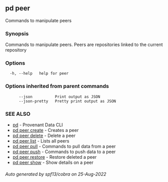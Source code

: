 ## pd peer

Commands to manipulate peers

### Synopsis

Commands to manipulate peers. Peers are repositories linked to the current
repository

### Options

```
  -h, --help   help for peer
```

### Options inherited from parent commands

```
      --json          Print output as JSON
      --json-pretty   Pretty print output as JSON
```

### SEE ALSO

* [pd](/docs/commands/pd.html)	 - Provenant Data CLI
* [pd peer create](/docs/commands/pd_peer_create.html)	 - Creates a peer
* [pd peer delete](/docs/commands/pd_peer_delete.html)	 - Delete a peer
* [pd peer list](/docs/commands/pd_peer_list.html)	 - Lists all peers
* [pd peer pull](/docs/commands/pd_peer_pull.html)	 - Commands to pull data from a peer
* [pd peer push](/docs/commands/pd_peer_push.html)	 - Commands to push data to a peer
* [pd peer restore](/docs/commands/pd_peer_restore.html)	 - Restore deleted a peer
* [pd peer show](/docs/commands/pd_peer_show.html)	 - Show details on a peer

###### Auto generated by spf13/cobra on 25-Aug-2022
